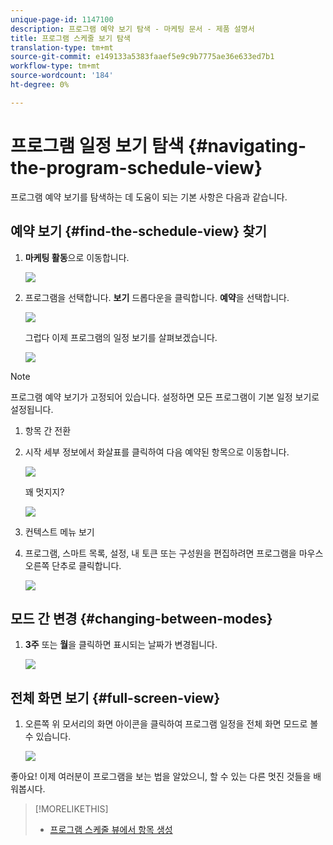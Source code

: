 ```yaml
---
unique-page-id: 1147100
description: 프로그램 예약 보기 탐색 - 마케팅 문서 - 제품 설명서
title: 프로그램 스케줄 보기 탐색
translation-type: tm+mt
source-git-commit: e149133a5383faaef5e9c9b7775ae36e633ed7b1
workflow-type: tm+mt
source-wordcount: '184'
ht-degree: 0%

---
```



# 프로그램 일정 보기 탐색 {#navigating-the-program-schedule-view}

프로그램 예약 보기를 탐색하는 데 도움이 되는 기본 사항은 다음과 같습니다.

## 예약 보기 {#find-the-schedule-view} 찾기

1. **마케팅 활동**&#x200B;으로 이동합니다.

   ![](assets/login-marketing-activities.png)

1. 프로그램을 선택합니다. **보기** 드롭다운을 클릭합니다. **예약**&#x200B;을 선택합니다.

   ![](assets/image2014-9-17-11-3a38-3a3.png)

   그럽다 이제 프로그램의 일정 보기를 살펴보겠습니다.

   ![](assets/image2014-9-17-11-3a38-3a14.png)

>[!NOTE]
>
>프로그램 예약 보기가 고정되어 있습니다. 설정하면 모든 프로그램이 기본 일정 보기로 설정됩니다.

1. 항목 간 전환
1. 시작 세부 정보에서 화살표를 클릭하여 다음 예약된 항목으로 이동합니다.

   ![](assets/image2014-9-17-11-3a38-3a54.png)

   꽤 멋지지?

   ![](assets/image2014-9-17-11-3a39-3a10.png)

1. 컨텍스트 메뉴 보기
1. 프로그램, 스마트 목록, 설정, 내 토큰 또는 구성원을 편집하려면 프로그램을 마우스 오른쪽 단추로 클릭합니다.

   ![](assets/image2014-9-17-11-3a39-3a59.png)

## 모드 간 변경 {#changing-between-modes}

1. **3주** 또는 **월**&#x200B;을 클릭하면 표시되는 날짜가 변경됩니다.

   ![](assets/image2014-9-17-11-3a40-3a19.png)

## 전체 화면 보기 {#full-screen-view}

1. 오른쪽 위 모서리의 화면 아이콘을 클릭하여 프로그램 일정을 전체 화면 모드로 볼 수 있습니다.

   ![](assets/image2014-9-17-11-3a40-3a45.png)

좋아요! 이제 여러분이 프로그램을 보는 법을 알았으니, 할 수 있는 다른 멋진 것들을 배워봅시다.

>[!MORELIKETHIS]
>
>* [프로그램 스케줄 뷰에서 항목 생성](creating-an-entry-in-the-program-schedule-view.md)

>



